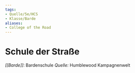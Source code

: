 ```yaml
---
tags:
- Quelle/5e/HCS
- Klasse/Barde
aliases:
- College of the Road
---
```

# Schule der Straße
_[[Barde]]_: Bardenschule
_Quelle:_ Humblewood Kampagnenwelt